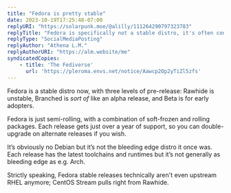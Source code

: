 ```yaml
---
title: "Fedora is pretty stable"
date: 2023-10-19T17:25:48-07:00
replyURI: "https://solarpunk.moe/@alilly/111264290797323783"
replyTitle: "Fedora is specifically not a stable distro, it's often considered the early-adopter distro."
replyType: "SocialMediaPosting"
replyAuthor: "Athena L.M."
replyAuthorURI: "https://alm.website/me"
syndicatedCopies:
    - title: 'The Fediverse'
      url: 'https://pleroma.envs.net/notice/Aawcp2Op2yTiZl5zfs'
---
```


Fedora is a stable distro now, with three levels of pre-release: Rawhide is unstable, Branched is *sort of* like an alpha release, and Beta is for early adopters.

Fedora is just semi-rolling, with a combination of soft-frozen and rolling packages. Each release gets just over a year of support, so you can double-upgrade on alternate releases if you wish.

It’s obviously no Debian but it’s not the bleeding edge distro it once was. Each release has the latest toolchains and runtimes but it’s not generally as bleeding edge as e.g. Arch.

Strictly speaking, Fedora stable releases technically aren't even upstream RHEL anymore; CentOS Stream pulls right from Rawhide.
